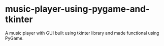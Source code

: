 # music-player-using-pygame-and-tkinter

A music player with GUI built using tkinter library and made functional using PyGame.
